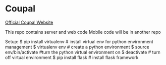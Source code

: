 Coupal
======
[Official Coupal Website](http://coupal.co/)

This repo contains server and web code
Mobile code will be in another repo

Setup:
$ pip install virtualenv  # install virtual env for python environment management
$ virtualenv env  # create a python environment
$ source env/bin/activate  #turn the python virtual environment on
$ deactivate # turn off virtual environment
$ pip install flask # install flask framework